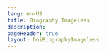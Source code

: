 ```yaml
---
lang: en-US
title: Biography Imageless
description:
pageHeader: true
layout: DoiBiographyImageless
---
```

